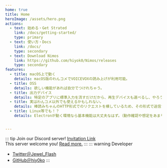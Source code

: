 ```yaml
---
home: true
title: Home
heroImage: /assets/hero.png
actions:
  - text: 始める・Get Strated
    link: /docs/getting-started/
    type: primary
  - text: 使い方・Docs
    link: /docs/
    type: secondary
  - text: Download Nimos
    link: https://github.com/hiyok0/Nimos/releases
    type: secondary
features:
  - title: macOS上で動く
    details: macOS版のわんコメでVOICEVOXの読み上げが利用可能。
  - title: OSS
    details: 欲しい機能があれば自分でつけれちゃう。
  - title: 出力デバイス
    details: 特定のアプリに標準入力を流すだけだから、再生デバイスも選べるし、やろうと思えばそれ以外のことにも使えちゃう自由度！
  - title: 実はわんコメ以外でも使えるかもしれない。
    details: 棒読みちゃんのHTTP形式でのリクエストを模しているため、その形式で送信するアプリの代わりに使える。
  - title: Linux等でも！？
    details: Electronが動く環境なら基本機能は大丈夫なはず。（動作確認や想定をあまりしていないため、使うにあたってこうして欲しいとかあれば言ってください。）


---
```


::: tip Join our Discord server!
[Invitation Link](https://discord.com/invite/veRBTjY8aK)  
This server welcome you! [Read more.](/community#discord)
:::
::: warning Developer
* [Twitter＠Jewel_Flash](https://twitter.com/Jewel_Flash)  
* [GitHub＠hiy0ko](https://github.com/hiy0ko)
:::